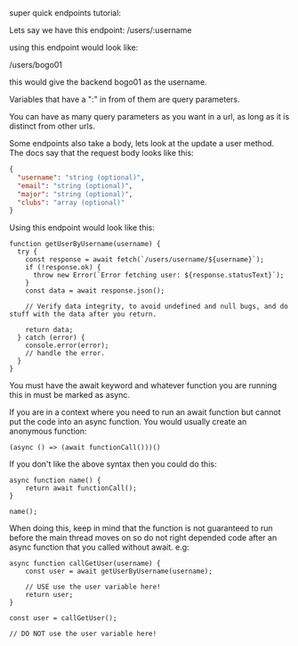 super quick endpoints tutorial:

Lets say we have this endpoint: /users/:username

using this endpoint would look like:

/users/bogo01

this would give the backend bogo01 as the username.

Variables that have a ":" in from of them are query parameters.

You can have as many query parameters as you want in a url, as long as it is distinct from other urls.

Some endpoints also take a body, lets look at the update a user method. The docs say that the request body looks like this:

```json
{
  "username": "string (optional)",
  "email": "string (optional)",
  "major": "string (optional)",
  "clubs": "array (optional)"
}
```

Using this endpoint would look like this:

```
function getUserByUsername(username) {
  try {
    const response = await fetch(`/users/username/${username}`);
    if (!response.ok) {
      throw new Error(`Error fetching user: ${response.statusText}`);
    }
    const data = await response.json();

	// Verify data integrity, to avoid undefined and null bugs, and do stuff with the data after you return.

	return data;
  } catch (error) {
    console.error(error);
	// handle the error.
  }
}
```

You must have the await keyword and whatever function you are running this in must be marked as async.

If you are in a context where you need to run an await function but cannot put the code into an async function. You would usually create an anonymous function:

`(async () => (await functionCall()))()`

If you don't like the above syntax then you could do this:

```
async function name() {
	return await functionCall();
}

name();
```

When doing this, keep in mind that the function is not guaranteed to run before the main thread moves on so do not right depended code after an async function that you called without await. e.g:

```
async function callGetUser(username) {
	const user = await getUserByUsername(username);

	// USE use the user variable here!
	return user;
}

const user = callGetUser();

// DO NOT use the user variable here!

```
